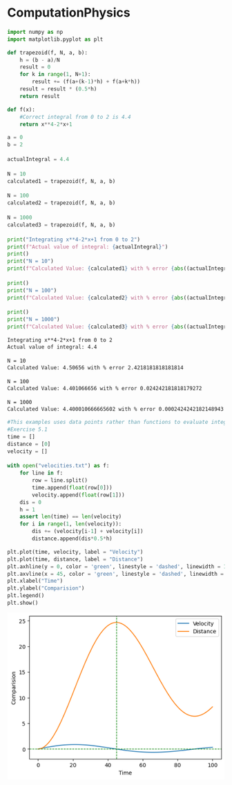 # ComputationPhysics

```python
import numpy as np
import matplotlib.pyplot as plt
```


```python
def trapezoid(f, N, a, b):
    h = (b - a)/N
    result = 0
    for k in range(1, N+1):
        result += (f(a+(k-1)*h) + f(a+k*h))
    result = result * (0.5*h)
    return result
```


```python
def f(x):
    #Correct integral from 0 to 2 is 4.4
    return x**4-2*x+1
```


```python
a = 0
b = 2

actualIntegral = 4.4

N = 10
calculated1 = trapezoid(f, N, a, b)

N = 100
calculated2 = trapezoid(f, N, a, b)

N = 1000
calculated3 = trapezoid(f, N, a, b)

print("Integrating x**4-2*x+1 from 0 to 2")
print(f"Actual value of integral: {actualIntegral}")
print()
print("N = 10")
print(f"Calculated Value: {calculated1} with % error {abs((actualIntegral - calculated1)/actualIntegral * 100)}")

print()
print("N = 100")
print(f"Calculated Value: {calculated2} with % error {abs((actualIntegral - calculated2)/actualIntegral * 100)}")

print()
print("N = 1000")
print(f"Calculated Value: {calculated3} with % error {abs((actualIntegral - calculated3)/actualIntegral * 100)}")
```

    Integrating x**4-2*x+1 from 0 to 2
    Actual value of integral: 4.4
    
    N = 10
    Calculated Value: 4.50656 with % error 2.4218181818181814
    
    N = 100
    Calculated Value: 4.401066656 with % error 0.024242181818179272
    
    N = 1000
    Calculated Value: 4.400010666665602 with % error 0.0002424242182148943



```python
#This examples uses data points rather than functions to evaluate integral
#Exercise 5.1
time = []
distance = [0]
velocity = []

with open("velocities.txt") as f:
    for line in f:
        row = line.split()
        time.append(float(row[0]))
        velocity.append(float(row[1]))
    dis = 0
    h = 1
    assert len(time) == len(velocity)
    for i in range(1, len(velocity)):
        dis += (velocity[i-1] + velocity[i])
        distance.append(dis*0.5*h)


```


```python
plt.plot(time, velocity, label = "Velocity")
plt.plot(time, distance, label = "Distance")
plt.axhline(y = 0, color = 'green', linestyle = 'dashed', linewidth = 1)
plt.axvline(x = 45, color = 'green', linestyle = 'dashed', linewidth = 1)
plt.xlabel("Time")
plt.ylabel("Comparision")
plt.legend()
plt.show()
```


    
![png](output_5_0.png)
    
